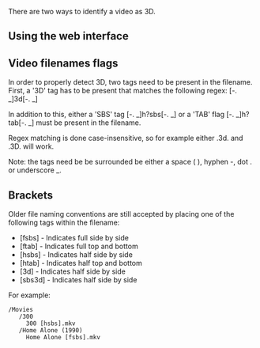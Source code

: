 There are two ways to identify a video as 3D.

## Using the web interface

## Video filenames flags

In order to properly detect 3D, two tags need to be present in the filename. First, a '3D' tag has to be present that matches the following regex: [-. _]3d[-. _]

In addition to this, either a 'SBS' tag [-. _]h?sbs[-. _] or a 'TAB' flag [-. _]h?tab[-. _] must be present in the filename.

Regex matching is done case-insensitive, so for example either .3d. and .3D. will work.

Note: the tags need be be surrounded be either a space ( ), hyphen -, dot . or underscore _.

## Brackets

Older file naming conventions are still accepted  by placing one of the following tags within the filename:

* [fsbs] - Indicates full side by side
* [ftab] - Indicates full top and bottom
* [hsbs] - Indicates half side by side
* [htab] - Indicates half top and bottom
* [3d] - Indicates half side by side
* [sbs3d] - Indicates half side by side

For example:

```
/Movies
   /300
     300 [hsbs].mkv
   /Home Alone (1990)
     Home Alone [fsbs].mkv
```